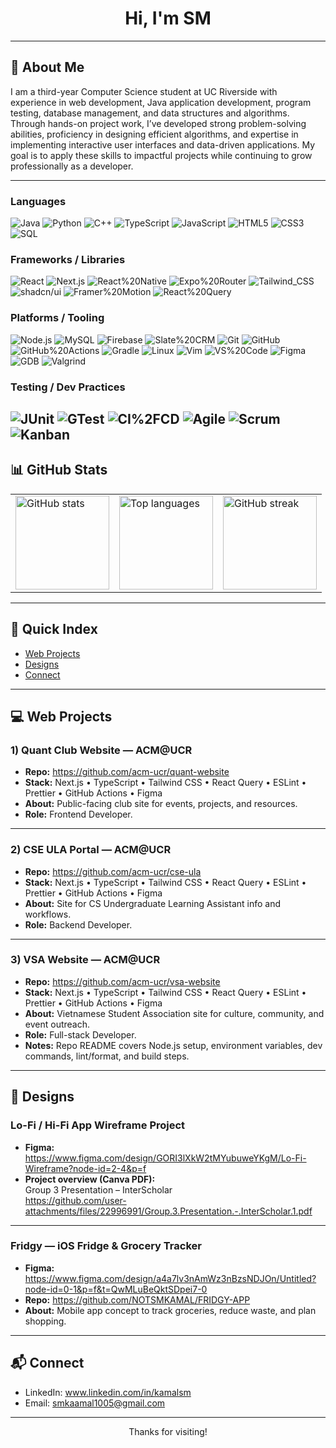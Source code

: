 <!-- Header / Intro -->
<div align="center">

# Hi, I'm SM 

</div>

---

## 🔎 About Me

I am a third-year Computer Science student at UC Riverside with experience in web development, Java application development, program testing, database management, and data structures and algorithms. Through hands-on project work, I’ve developed strong problem-solving abilities, proficiency in designing efficient algorithms, and expertise in implementing interactive user interfaces and data-driven applications. My goal is to apply these skills to impactful projects while continuing to grow professionally as a developer.

---

### Languages  
![Java](https://img.shields.io/badge/Java-007396?logo=openjdk&logoColor=white)
![Python](https://img.shields.io/badge/Python-3776AB?logo=python&logoColor=white)
![C++](https://img.shields.io/badge/C%2B%2B-00599C?logo=c%2B%2B&logoColor=white)
![TypeScript](https://img.shields.io/badge/TypeScript-3178C6?logo=typescript&logoColor=white)
![JavaScript](https://img.shields.io/badge/JavaScript-F7DF1E?logo=javascript&logoColor=000)
![HTML5](https://img.shields.io/badge/HTML5-E34F26?logo=html5&logoColor=white)
![CSS3](https://img.shields.io/badge/CSS3-1572B6?logo=css3&logoColor=white)
![SQL](https://img.shields.io/badge/SQL-003B57?logo=mysql&logoColor=white)

### Frameworks / Libraries  
![React](https://img.shields.io/badge/React-20232A?logo=react&logoColor=61DAFB)
![Next.js](https://img.shields.io/badge/Next.js-000000?logo=nextdotjs&logoColor=white)
![React%20Native](https://img.shields.io/badge/React%20Native-20232A?logo=react&logoColor=61DAFB)
![Expo%20Router](https://img.shields.io/badge/Expo%20Router-000020?logo=expo&logoColor=white)
![Tailwind_CSS](https://img.shields.io/badge/Tailwind_CSS-38B2AC?logo=tailwind-css&logoColor=white)
![shadcn/ui](https://img.shields.io/badge/shadcn%2Fui-000000?logo=radix-ui&logoColor=white)
![Framer%20Motion](https://img.shields.io/badge/Framer%20Motion-000000?logo=framer&logoColor=white)
![React%20Query](https://img.shields.io/badge/React%20Query-FF4154?logo=reactquery&logoColor=white)

### Platforms / Tooling  
![Node.js](https://img.shields.io/badge/Node.js-339933?logo=nodedotjs&logoColor=white)
![MySQL](https://img.shields.io/badge/MySQL-005C84?logo=mysql&logoColor=white)
![Firebase](https://img.shields.io/badge/Firebase-FFCA28?logo=firebase&logoColor=000)
![Slate%20CRM](https://img.shields.io/badge/Slate_CRM-0F4C81?logoColor=white)
![Git](https://img.shields.io/badge/Git-F05032?logo=git&logoColor=white)
![GitHub](https://img.shields.io/badge/GitHub-181717?logo=github&logoColor=white)
![GitHub%20Actions](https://img.shields.io/badge/GitHub%20Actions-2088FF?logo=githubactions&logoColor=white)
![Gradle](https://img.shields.io/badge/Gradle-02303A?logo=gradle&logoColor=white)
![Linux](https://img.shields.io/badge/Linux-FCC624?logo=linux&logoColor=000)
![Vim](https://img.shields.io/badge/Vim-019733?logo=vim&logoColor=white)
![VS%20Code](https://img.shields.io/badge/VS%20Code-007ACC?logo=visual-studio-code&logoColor=white)
![Figma](https://img.shields.io/badge/Figma-F24E1E?logo=figma&logoColor=white)
![GDB](https://img.shields.io/badge/GDB-BA0000?logo=gnu&logoColor=white)
![Valgrind](https://img.shields.io/badge/Valgrind-704214?logoColor=white)

### Testing / Dev Practices  
![JUnit](https://img.shields.io/badge/JUnit-25A162?logo=junit5&logoColor=white)
![GTest](https://img.shields.io/badge/GTest-444444?logo=googletest&logoColor=white)
![CI%2FCD](https://img.shields.io/badge/CI%2FCD-0A0A0A?logo=githubactions&logoColor=white)
![Agile](https://img.shields.io/badge/Agile-2E86C1?logoColor=white)
![Scrum](https://img.shields.io/badge/Scrum-1B4F72?logoColor=white)
![Kanban](https://img.shields.io/badge/Kanban-117A65?logoColor=white)
---

## 📊 GitHub Stats
 <table align="center">
  <tr>
    <td>
      <img
        src="https://github-readme-stats.vercel.app/api?username=NOTSMKAMAL&show_icons=true&theme=transparent"
        alt="GitHub stats"
        height="150"
      />
    </td>
    <td>
      <img
        src="https://github-readme-stats.vercel.app/api/top-langs/?username=NOTSMKAMAL&layout=compact&theme=transparent"
        alt="Top languages"
        height="150"
      />
    </td>
    <td>
      <img
        src="https://github-readme-streak-stats.herokuapp.com?user=NOTSMKAMAL&theme=transparent"
        alt="GitHub streak"
        height="150"
      />
    </td>
  </tr>
</table>

---

## 🔗 Quick Index
- [Web Projects](#-web-projects)
- [Designs](#-designs)
- [Connect](#-connect)

---

## 💻 Web Projects

### 1) Quant Club Website — ACM@UCR
- **Repo:** https://github.com/acm-ucr/quant-website  
- **Stack:** Next.js • TypeScript • Tailwind CSS • React Query • ESLint • Prettier • GitHub Actions • Figma  
- **About:** Public-facing club site for events, projects, and resources.  
- **Role:** Frontend Developer.

---

### 2) CSE ULA Portal — ACM@UCR
- **Repo:** https://github.com/acm-ucr/cse-ula  
- **Stack:** Next.js • TypeScript • Tailwind CSS • React Query • ESLint • Prettier • GitHub Actions • Figma  
- **About:** Site for CS Undergraduate Learning Assistant info and workflows.  
- **Role:** Backend Developer.

---

### 3) VSA Website — ACM@UCR
- **Repo:** https://github.com/acm-ucr/vsa-website  
- **Stack:** Next.js • TypeScript • Tailwind CSS • React Query • ESLint • Prettier • GitHub Actions • Figma  
- **About:** Vietnamese Student Association site for culture, community, and event outreach.  
- **Role:** Full-stack Developer.  
- **Notes:** Repo README covers Node.js setup, environment variables, dev commands, lint/format, and build steps.

---

## 🎨 Designs

### Lo-Fi / Hi-Fi App Wireframe Project
- **Figma:** https://www.figma.com/design/GORI3lXkW2tMYubuweYKgM/Lo-Fi-Wireframe?node-id=2-4&p=f  
- **Project overview (Canva PDF):**  
  Group 3 Presentation – InterScholar  
  https://github.com/user-attachments/files/22996991/Group.3.Presentation.-.InterScholar.1.pdf

---

### Fridgy — iOS Fridge & Grocery Tracker
- **Figma:** https://www.figma.com/design/a4a7lv3nAmWz3nBzsNDJOn/Untitled?node-id=0-1&p=f&t=QwMLuBeQktSDpei7-0  
- **Repo:** https://github.com/NOTSMKAMAL/FRIDGY-APP  
- **About:** Mobile app concept to track groceries, reduce waste, and plan shopping.

---

## 📬 Connect

- LinkedIn: www.linkedin.com/in/kamalsm
- Email: smkaamal1005@gmail.com
---

<div align="center">

Thanks for visiting!

</div>
